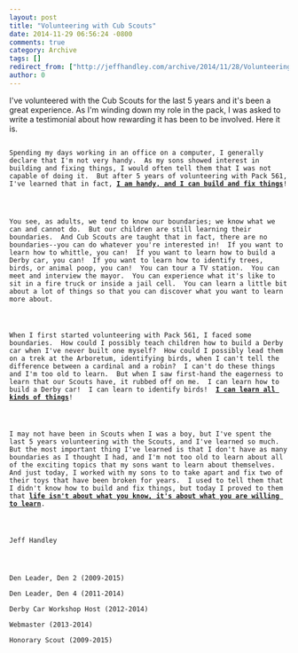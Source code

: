 ```yaml
---
layout: post
title: "Volunteering with Cub Scouts"
date: 2014-11-29 06:56:24 -0800
comments: true
category: Archive
tags: []
redirect_from: ["http://jeffhandley.com/archive/2014/11/28/Volunteering-with-Cub-Scouts", "http://jeffhandley.com/archive/2014/11/28/volunteering-with-cub-scouts"]
author: 0
---
```

<!-- more -->
<p>
I've volunteered with the Cub Scouts for the last 5 years and it's been a great experience.  As I'm winding down my role in the pack, I was asked to write a testimonial about how rewarding it has been to be involved.  Here it is.
</p>
<p><code>
Spending my days working in an office on a computer, I generally declare that I'm not very handy.  As my sons showed interest in building and fixing things, I would often tell them that I was not capable of doing it.  But after 5 years of volunteering with Pack 561, I've learned that in fact, <u><b>I am handy, and I can build and fix things</b></u>!
</p>
<p>
You see, as adults, we tend to know our boundaries; we know what we can and cannot do.  But our children are still learning their boundaries.  And Cub Scouts are taught that in fact, there are no boundaries--you can do whatever you're interested in!  If you want to learn how to whittle, you can!  If you want to learn how to build a Derby car, you can!  If you want to learn how to identify trees, birds, or animal poop, you can!  You can tour a TV station.  You can meet and interview the mayor.  You can experience what it's like to sit in a fire truck or inside a jail cell.  You can learn a little bit about a lot of things so that you can discover what you want to learn more about.
</p>
<p>
When I first started volunteering with Pack 561, I faced some boundaries.  How could I possibly teach children how to build a Derby car when I've never built one myself?  How could I possibly lead them on a trek at the Arboretum, identifying birds, when I can't tell the difference between a cardinal and a robin?  I can't do these things and I'm too old to learn.  But when I saw first-hand the eagerness to learn that our Scouts have, it rubbed off on me.  I can learn how to build a Derby car!  I can learn to identify birds!  <u><b>I can learn all kinds of things</b></u>!
</p>
<p>
I may not have been in Scouts when I was a boy, but I've spent the last 5 years volunteering with the Scouts, and I've learned so much.  But the most important thing I've learned is that I don't have as many boundaries as I thought I had, and I'm not too old to learn about all of the exciting topics that my sons want to learn about themselves.  And just today, I worked with my sons to to take apart and fix two of their toys that have been broken for years.  I used to tell them that I didn't know how to build and fix things, but today I proved to them that <u><b>life isn't about what you know, it's about what you are willing to learn</b></u>.
</p>
<p>
Jeff Handley
</p>
<p>
Den Leader, Den 2 (2009-2015)<br />
Den Leader, Den 4 (2011-2014)<br />
Derby Car Workshop Host (2012-2014)<br />
Webmaster (2013-2014)<br />
Honorary Scout (2009-2015)
</code></p>

